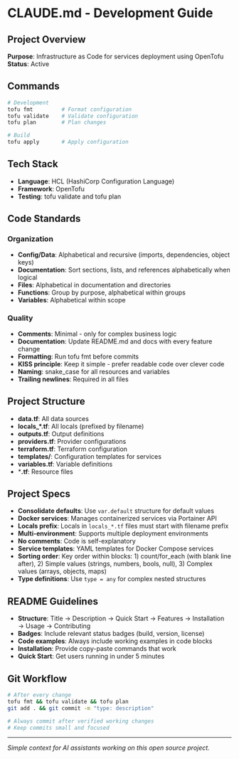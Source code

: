 # CLAUDE.md - Development Guide

## Project Overview
**Purpose**: Infrastructure as Code for services deployment using OpenTofu  
**Status**: Active

## Commands
```bash
# Development
tofu fmt         # Format configuration
tofu validate    # Validate configuration
tofu plan        # Plan changes

# Build
tofu apply       # Apply configuration
```

## Tech Stack
- **Language**: HCL (HashiCorp Configuration Language)
- **Framework**: OpenTofu
- **Testing**: tofu validate and tofu plan

## Code Standards

### Organization
- **Config/Data**: Alphabetical and recursive (imports, dependencies, object keys)
- **Documentation**: Sort sections, lists, and references alphabetically when logical
- **Files**: Alphabetical in documentation and directories
- **Functions**: Group by purpose, alphabetical within groups
- **Variables**: Alphabetical within scope

### Quality
- **Comments**: Minimal - only for complex business logic
- **Documentation**: Update README.md and docs with every feature change
- **Formatting**: Run tofu fmt before commits
- **KISS principle**: Keep it simple - prefer readable code over clever code
- **Naming**: snake_case for all resources and variables
- **Trailing newlines**: Required in all files

## Project Structure
- **data.tf**: All data sources
- **locals_*.tf**: All locals (prefixed by filename)
- **outputs.tf**: Output definitions
- **providers.tf**: Provider configurations
- **terraform.tf**: Terraform configuration
- **templates/**: Configuration templates for services
- **variables.tf**: Variable definitions
- ***.tf**: Resource files

## Project Specs
- **Consolidate defaults**: Use `var.default` structure for default values
- **Docker services**: Manages containerized services via Portainer API
- **Locals prefix**: Locals in `locals_*.tf` files must start with filename prefix
- **Multi-environment**: Supports multiple deployment environments
- **No comments**: Code is self-explanatory
- **Service templates**: YAML templates for Docker Compose services
- **Sorting order**: Key order within blocks: 1) count/for_each (with blank line after), 2) Simple values (strings, numbers, bools, null), 3) Complex values (arrays, objects, maps)
- **Type definitions**: Use `type = any` for complex nested structures

## README Guidelines
- **Structure**: Title → Description → Quick Start → Features → Installation → Usage → Contributing
- **Badges**: Include relevant status badges (build, version, license)
- **Code examples**: Always include working examples in code blocks
- **Installation**: Provide copy-paste commands that work
- **Quick Start**: Get users running in under 5 minutes

## Git Workflow
```bash
# After every change
tofu fmt && tofu validate && tofu plan
git add . && git commit -m "type: description"

# Always commit after verified working changes
# Keep commits small and focused
```

---

*Simple context for AI assistants working on this open source project.*
